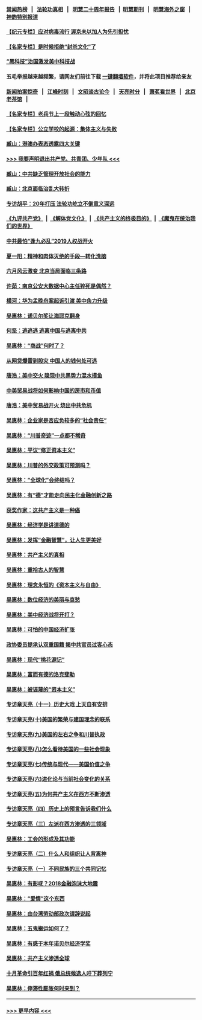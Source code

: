 #### [禁闻热榜](热点新闻.md?=0)  &nbsp;&nbsp;|&nbsp;&nbsp; [法轮功真相](https://github.com/gfw-breaker/truth/blob/master/README.md?=0) &nbsp;&nbsp;|&nbsp;&nbsp; [明慧二十周年报告](https://github.com/gfw-breaker/mh-reports/blob/master/README.md?=0) &nbsp;&nbsp;|&nbsp;&nbsp;[明慧期刊](https://github.com/gfw-breaker/mh-qikan) &nbsp;&nbsp;|&nbsp;&nbsp; [明慧海外之窗](https://github.com/gfw-breaker/mh-news/blob/master/README.md?=0) &nbsp;&nbsp;|&nbsp;&nbsp; [神韵特别报道](https://github.com/gfw-breaker/mh-news/blob/master/shenyun.md?=0)
#### [【纪元专栏】应对病毒流行 渥京未以加人为先引担忧](../pages/nsc423/n11875714.md?t=02251731) 
#### [【名家专栏】是时候拒绝“封杀文化”了](../pages/nsc423/n11814093.md?t=02251731) 
#### [“黑科技”治国激发美中科技战](../pages/nsc423/n11638056.md?t=02251731) 
#### 五毛举报越来越频繁，请网友们前往下载 [一键翻墙软件](https://github.com/gfw-breaker/ssr-accounts)，并将此项目推荐给亲友
#### [新闻拍案惊奇](https://github.com/gfw-breaker/banned-news/blob/master/pages/link4.md) &nbsp;&nbsp;|&nbsp;&nbsp; [江峰时刻](https://github.com/gfw-breaker/banned-news/blob/master/pages/link4.md) &nbsp;&nbsp;|&nbsp;&nbsp; [文昭谈古论今](https://github.com/gfw-breaker/banned-news/blob/master/pages/link4.md) &nbsp;&nbsp;|&nbsp;&nbsp; [天亮时分](https://github.com/gfw-breaker/banned-news/blob/master/pages/link4.md) &nbsp;&nbsp;|&nbsp;&nbsp; [萧茗看世界](https://github.com/gfw-breaker/banned-news/blob/master/pages/link4.md) &nbsp;&nbsp;|&nbsp;&nbsp; [北京老茶馆](https://github.com/gfw-breaker/banned-news/blob/master/pages/link4.md) &nbsp;&nbsp;|&nbsp;&nbsp; 
#### [【名家专栏】老兵节上一段触动心弦的回忆](../pages/nsc423/n11646016.md?t=02251731) 
#### [【名家专栏】公立学校的起源：集体主义与失败](../pages/nsc423/n11601833.md?t=02251731) 
#### [臧山：港澳办表态透露四大关键](../pages/nsc423/n11421628.md?t=02251731) 
#### [>>> 我要声明退出共产党、共青团、少年队 <<<](https://github.com/begood0513/goodnews/blob/master/quit/letter.md) 
#### [臧山：中共缺乏管理开放社会的能力](../pages/nsc423/n11407457.md?t=02251731) 
#### [臧山：北京面临治乱大转折](../pages/nsc423/n11406895.md?t=02251731) 
#### [专访胡平：20年打压 法轮功屹立不倒意义深远](../pages/nsc423/n11398800.md?t=02251731) 
#### [《九评共产党》](https://github.com/begood0513/9ping.md/blob/master/README.md) &nbsp;|&nbsp; [《解体党文化》](../../../../jtdwh.md/blob/master/README.md)  &nbsp;|&nbsp; [《共产主义的终极目的》](../../../../gczydzjmd.md/blob/master/README.md) &nbsp;|&nbsp; [《魔鬼在统治我们的世界》](../../../../mgztzwmdsj.md/blob/master/README.md) 
#### [中共最怕“逢九必乱”2019人权战开火](../pages/nsc423/n11385248.md?t=02251731) 
#### [夏一阳：精神和肉体灭绝的手段—转化洗脑](../pages/nsc423/n11368250.md?t=02251731) 
#### [六月风云激变 北京当局面临三条路](../pages/nsc423/n11313668.md?t=02251731) 
#### [许茹：南京公安大数据中心主任猝死是偶然？](../pages/nsc423/n11064744.md?t=02251731) 
#### [横河：华为孟晚舟案起诉引渡 美中角力升级](../pages/nsc423/n11027230.md?t=02251731) 
#### [吴惠林：诺贝尔奖让海耶克翻身](../pages/nsc423/n10890049.md?t=02251731) 
#### [何坚：逃逃逃 逃离中国与逃离中共](../pages/nsc423/n10592891.md?t=02251731) 
#### [吴惠林：“商战”何时了？](../pages/nsc423/n10573558.md?t=02251731) 
#### [从网贷爆雷到股灾 中国人的钱何处可逃](../pages/nsc423/n10572800.md?t=02251731) 
#### [唐浩：美中交火 隐现中共黑势力混水摸鱼](../pages/nsc423/n10544040.md?t=02251731) 
#### [中美贸易战将如何影响中国的房市和币值](../pages/nsc423/n10543697.md?t=02251731) 
#### [唐浩：美中贸易战开火 烧出中共危机](../pages/nsc423/n10540126.md?t=02251731) 
#### [吴惠林：企业家是否应负较多的“社会责任”](../pages/nsc423/n10535022.md?t=02251731) 
#### [吴惠林：“川普奇迹”一点都不稀奇](../pages/nsc423/n10512808.md?t=02251731) 
#### [吴惠林：平议“修正资本主义”](../pages/nsc423/n10495724.md?t=02251731) 
#### [吴惠林：川普的外交政策可预测吗？](../pages/nsc423/n10462387.md?t=02251731) 
#### [吴惠林：“全球化”会终结吗？](../pages/nsc423/n10452838.md?t=02251731) 
#### [吴惠林：有“德”才能走向民主化金融创新之路](../pages/nsc423/n10432292.md?t=02251731) 
#### [获奖作家：这共产主义是一种癌](../pages/nsc423/n10431541.md?t=02251731) 
#### [吴惠林：经济学是讲道德的](../pages/nsc423/n10398014.md?t=02251731) 
#### [吴惠林：发挥“金融智慧”，让人生更美好](../pages/nsc423/n10375019.md?t=02251731) 
#### [吴惠林：共产主义的真相](../pages/nsc423/n10351394.md?t=02251731) 
#### [吴惠林：重拾古人的智慧](../pages/nsc423/n10337691.md?t=02251731) 
#### [吴惠林：理念永恒的《资本主义与自由》](../pages/nsc423/n10316274.md?t=02251731) 
#### [吴惠林：数位经济的美丽与哀愁](../pages/nsc423/n10292946.md?t=02251731) 
#### [吴惠林：美中经济战将开打？](../pages/nsc423/n10258825.md?t=02251731) 
#### [吴惠林：可怕的中国经济扩张](../pages/nsc423/n10219147.md?t=02251731) 
#### [政协委员提承认双重国籍 揭中共官员过客心态](../pages/nsc423/n10208809.md?t=02251731) 
#### [吴惠林：现代“桃花源记”](../pages/nsc423/n10185234.md?t=02251731) 
#### [吴惠林：富而有德的洛克斐勒](../pages/nsc423/n10142264.md?t=02251731) 
#### [吴惠林：被诬蔑的“资本主义”](../pages/nsc423/n10124816.md?t=02251731) 
#### [专访章天亮（十一）历史大戏 上天自有安排](../pages/nsc423/n10094905.md?t=02251731) 
#### [专访章天亮(十)美国的繁荣与建国理念的联系](../pages/nsc423/n10094899.md?t=02251731) 
#### [专访章天亮(九)美国的左右之争和川普执政](../pages/nsc423/n10094889.md?t=02251731) 
#### [专访章天亮(八)怎么看待美国的一些社会现象](../pages/nsc423/n10094857.md?t=02251731) 
#### [专访章天亮(七)传统与现代——美国价值之争](../pages/nsc423/n10093140.md?t=02251731) 
#### [专访章天亮(六)进化论与当前社会变化的关系](../pages/nsc423/n10092036.md?t=02251731) 
#### [专访章天亮(五)为何共产主义在西方不断渗透](../pages/nsc423/n10083620.md?t=02251731) 
#### [专访章天亮（四）历史上的预言告诉我们什么](../pages/nsc423/n10083606.md?t=02251731) 
#### [专访章天亮（三）左派在西方渗透的三领域](../pages/nsc423/n10081115.md?t=02251731) 
#### [吴惠林：工会的形成及其功能](../pages/nsc423/n10080633.md?t=02251731) 
#### [专访章天亮（二）什么人和组织让人背离神](../pages/nsc423/n10076637.md?t=02251731) 
#### [专访章天亮（一）不同民族的三个共同记忆](../pages/nsc423/n10074188.md?t=02251731) 
#### [吴惠林：有影呒？2018金融泡沫大地震](../pages/nsc423/n10040534.md?t=02251731) 
#### [吴惠林：“爱情”这个东西](../pages/nsc423/n10019423.md?t=02251731) 
#### [吴惠林：由台湾劳动部政次请辞说起](../pages/nsc423/n9979679.md?t=02251731) 
#### [吴惠林：五鬼搬运如何了？](../pages/nsc423/n9925338.md?t=02251731) 
#### [吴惠林：有感于本年诺贝尔经济学奖](../pages/nsc423/n9871883.md?t=02251731) 
#### [吴惠林：共产主义渗透全球](../pages/nsc423/n9812748.md?t=02251731) 
#### [十月革命引百年红祸 俄总统候选人吁下葬列宁](../pages/nsc423/n9810182.md?t=02251731) 
#### [吴惠林：停滞性膨胀何时来到？](../pages/nsc423/n9764136.md?t=02251731) 

----
#### [ >>> 更早内容 <<< ](../indexes/nsc423-earlier.md)
